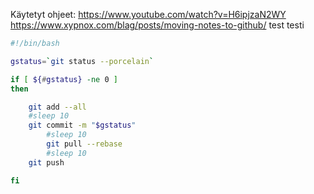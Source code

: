 Käytetyt ohjeet:
https://www.youtube.com/watch?v=H6ipjzaN2WY
https://www.xypnox.com/blag/posts/moving-notes-to-github/
test
testi

```bash
#!/bin/bash

gstatus=`git status --porcelain`

if [ ${#gstatus} -ne 0 ]
then

    git add --all
    #sleep 10
    git commit -m "$gstatus"
		#sleep 10
		git pull --rebase
		#sleep 10
    git push

fi
```
